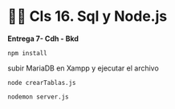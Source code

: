 # 👨‍🏫 Cls 16. Sql y Node.js

**Entrega 7- Cdh - Bkd**

```
npm install
```

subir MariaDB en Xampp y ejecutar el archivo

```
node crearTablas.js
```


```
nodemon server.js
```



